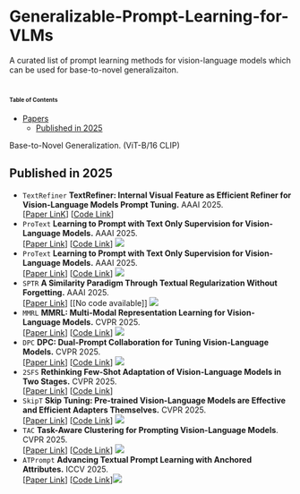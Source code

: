 # Generalizable-Prompt-Learning-for-VLMs
A curated list of prompt learning methods for vision-language models which can be used for base-to-novel generalizaiton.

# <div style="font-size: 10px;">Table of Contents</div>

- [Papers](#papers)
    - [Published in 2025](#Published-in-2025)

Base-to-Novel Generalization. (ViT-B/16 CLIP)

## Published in 2025
- `TextRefiner` **TextRefiner: Internal Visual Feature as Efficient Refiner for Vision-Language Models Prompt Tuning.** AAAI 2025.     
[[Paper LinK](https://arxiv.org/abs/2412.08176)] [[Code Link](https://github.com/xjjxmu/TextRefiner)] 
- `ProText` **Learning to Prompt with Text Only Supervision for Vision-Language Models.** AAAI 2025.  
[[Paper Link](https://arxiv.org/abs/2401.02418)] [[Code Link](https://github.com/muzairkhattak/ProText)] ![](https://img.shields.io/badge/Text-green)
- `ProText` **Learning to Prompt with Text Only Supervision for Vision-Language Models.** AAAI 2025.  
[[Paper Link](https://arxiv.org/abs/2401.02418)] [[Code Link](https://github.com/muzairkhattak/ProText)] ![](https://img.shields.io/badge/Text-green)
- `SPTR` **A Similarity Paradigm Through Textual Regularization Without Forgetting.** AAAI 2025.  
[[Paper Link](https://arxiv.org/abs/2502.14376)] [[No code available]] ![](https://img.shields.io/badge/Image--Text-blue)
- `MMRL` **MMRL: Multi-Modal Representation Learning for Vision-Language Models.** CVPR 2025.  
[[Paper Link](https://arxiv.org/abs/2503.08497)] [[Code Link](https://github.com/yunncheng/MMRL)] ![](https://img.shields.io/badge/Image--Text-blue)
- `DPC` **DPC: Dual-Prompt Collaboration for Tuning Vision-Language Models.** CVPR 2025.   
[[Paper Link](https://arxiv.org/abs/2503.13443)] [[Code Link](https://github.com/JREion/DPC)] ![](https://img.shields.io/badge/Text-green)   
- `2SFS` **Rethinking Few-Shot Adaptation of Vision-Language Models in Two Stages.** CVPR 2025.   
[[Paper Link](https://arxiv.org/abs/2503.11609)] [[Code Link](https://github.com/FarinaMatteo/rethinking_fewshot_vlms)]   
- `SkipT` **Skip Tuning: Pre-trained Vision-Language Models are Effective and Efficient Adapters Themselves.** CVPR 2025.    
[[Paper Link](https://arxiv.org/abs/2412.01256)] [[Code Link](https://github.com/qunovo/NLPrompt)] ![](https://img.shields.io/badge/Text-green)   
- `TAC` **Task-Aware Clustering for Prompting Vision-Language Models**. CVPR 2025.   
[[Paper Link](https://openaccess.thecvf.com/content/CVPR2025/papers/Hao_Task-Aware_Clustering_for_Prompting_Vision-Language_Models_CVPR_2025_paper.pdf)] [[Code Link](https://github.com/FushengHao/TAC)] ![](https://img.shields.io/badge/Image--Text-blue)     
- `ATPrompt` **Advancing Textual Prompt Learning with Anchored Attributes.** ICCV 2025.   
[[Paper Link](https://arxiv.org/abs/2412.09442)] [[Code Link](https://github.com/zhengli97/ATPrompt)]![](https://img.shields.io/badge/Text-green)  
